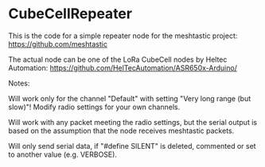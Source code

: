 # CubeCellRepeater

This is the code for a simple repeater node for the meshtastic project: https://github.com/meshtastic

The actual node can be one of the LoRa CubeCell nodes by Heltec Automation: https://github.com/HelTecAutomation/ASR650x-Arduino/

Notes:

Will work only for the channel "Default" with setting "Very long range (but slow)"!
Modify radio settings for your own channels.

Will work with any packet meeting the radio settings, but the serial output is based on the assumption that the node receives meshtastic packets.

Will only send serial data, if "#define SILENT" is deleted, commented or set to another value (e.g. VERBOSE).
